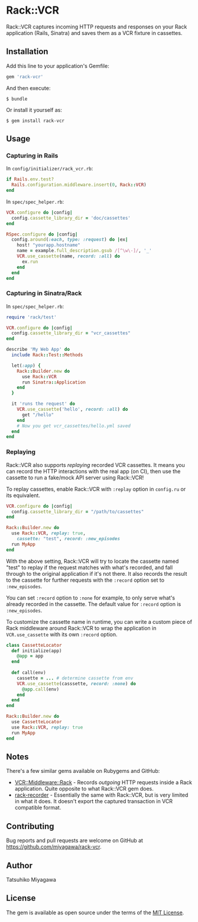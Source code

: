 # Rack::VCR

Rack::VCR captures incoming HTTP requests and responses on your Rack application (Rails, Sinatra) and saves them as a VCR fixture in cassettes.

## Installation

Add this line to your application's Gemfile:

```ruby
gem 'rack-vcr'
```

And then execute:

    $ bundle

Or install it yourself as:

    $ gem install rack-vcr

## Usage

### Capturing in Rails

In `config/initializer/rack_vcr.rb`:

```ruby
if Rails.env.test?
  Rails.configuration.middleware.insert(0, Rack::VCR)
end
```

In `spec/spec_helper.rb`:

```ruby
VCR.configure do |config|
  config.cassette_library_dir = 'doc/cassettes'
end

RSpec.configure do |config|
  config.around(:each, type: :request) do |ex|
    host! "yourapp.hostname"
    name = example.full_description.gsub /[^\w\-]/, '_'
    VCR.use_cassette(name, record: :all) do
      ex.run
    end
  end
end
```

### Capturing in Sinatra/Rack

In `spec/spec_helper.rb`:


```ruby
require 'rack/test'

VCR.configure do |config|
  config.cassette_library_dir = "vcr_cassettes"
end

describe 'My Web App' do
  include Rack::Test::Methods

  let(:app) {
    Rack::Builder.new do
      use Rack::VCR
      run Sinatra::Application
    end
  }

  it 'runs the request' do
    VCR.use_cassette('hello', record: :all) do
      get "/hello"
    end
    # Now you get vcr_cassettes/hello.yml saved
  end
end
```

### Replaying

Rack::VCR also supports *replaying* recorded VCR cassettes. It means you can record the HTTP interactions with the real app (on CI), then use the cassette to run a fake/mock API server using Rack::VCR!

To replay cassettes, enable Rack::VCR with `:replay` option in `config.ru` or its equivalent.

```ruby
VCR.configure do |config|
  config.cassette_library_dir = "/path/to/cassettes"
end

Rack::Builder.new do
  use Rack::VCR, replay: true,
    cassette: "test", record: :new_episodes
  run MyApp
end
```

With the above setting, Rack::VCR will try to locate the cassette named "test" to replay if the request matches with what's recorded, and fall through to the original application if it's not there. It also records the result to the cassette for further requests with the `:record` option set to `:new_episodes`.

You can set `:record` option to `:none` for example, to only serve what's already recorded in the cassette. The default value for `:record` option is `:new_episodes`.

To customize the cassette name in runtime, you can write a custom piece of Rack middleware around Rack::VCR to wrap the application in `VCR.use_cassette` with its own `:record` option.

```ruby
class CassetteLocator
  def initialize(app)
    @app = app
  end
  
  def call(env)
    cassette = ... # determine cassette from env
    VCR.use_cassette(casssette, record: :none) do
      @app.call(env)
    end
  end
end

Rack::Builder.new do 
  use CassetteLocator
  use Rack::VCR, replay: true
  run MyApp
end
```


## Notes

There's a few similar gems available on Rubygems and GitHub:

* [VCR::Middleware::Rack](https://www.relishapp.com/vcr/vcr/v/1-6-0/docs/middleware/rack) - Records *outgoing* HTTP requests inside a Rack application. Quite opposite to what Rack::VCR gem does.
* [rack-recorder](https://github.com/kodev/rack-recorder) - Essentially the same with Rack::VCR, but is very limited in what it does. It doesn't export the captured transaction in VCR compatible format.

## Contributing

Bug reports and pull requests are welcome on GitHub at https://github.com/miyagawa/rack-vcr.

## Author

Tatsuhiko Miyagawa

## License

The gem is available as open source under the terms of the [MIT License](http://opensource.org/licenses/MIT).


